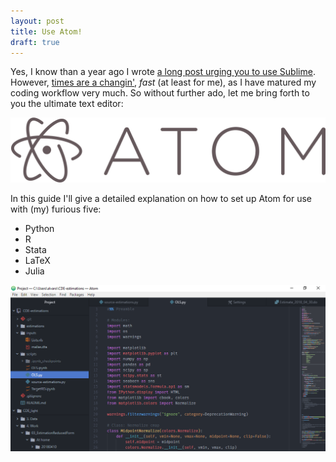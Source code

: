 ```yaml
---
layout: post
title: Use Atom!
draft: true
---
```


Yes, I know than a year ago I wrote [a long post urging you to use Sublime](/posts/use-st3).
However, [times are a changin'](https://www.youtube.com/watch?v=e7qQ6_RV4VQ), _fast_ (at least for me), as I have matured my coding workflow very much.
So without further ado, let me bring forth to you the ultimate text editor:

![sdasd](/assets/img/atom-banner.png)

In this guide I'll give a detailed explanation on how to set up Atom for use with (my) furious five:

- Python
- R
- Stata
- LaTeX
- Julia

<!--more-->

![](/assets/scrshots/atom-win.png)
